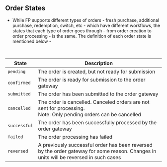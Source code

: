 ## Order States

- While FP supports different types of orders - fresh purchase, additional purchase, redemption, switch, etc - which have different workflows, the states that each type of order goes through - from order creation to order processing - is the same. The definition of each order state is mentioned below -

<br>

|State|Description|
|---|---|
|`pending`|The order is created, but not ready for submission|
|`confirmed`|The order is ready for submission to the order gateway|
|`submitted`|The order has been submitted to the order gateway|
|`cancelled`|The order is cancelled. Canceled orders are not sent for processing. <br> Note: Only pending orders can be cancelled|
|`successful`|The order has been successfully processed by the order gateway|
|`failed`|The order processing has failed|
|`reversed`|A previously successful order has been reversed by the order gateway for some reason. Changes in units will be reversed in such cases|
